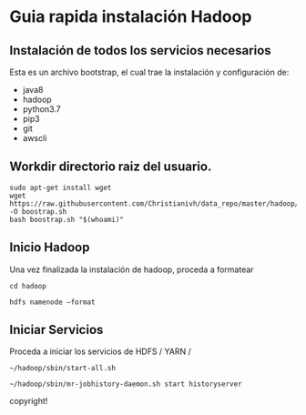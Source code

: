# Guia rapida instalación Hadoop


## Instalación de todos los servicios necesarios

Esta es un archivo bootstrap, el cual trae la instalación y configuración de:

- java8
- hadoop
- python3.7
- pip3
- git
- awscli


## Workdir directorio raiz del usuario.

```
sudo apt-get install wget
wget https://raw.githubusercontent.com/Christianivh/data_repo/master/hadoop/bootstrap1.sh -O boostrap.sh
bash boostrap.sh "$(whoami)"

```

## Inicio Hadoop

Una vez finalizada la instalación de hadoop, proceda a formatear

```{shell}
cd hadoop

hdfs namenode –format
```


## Iniciar Servicios

Proceda a iniciar los servicios de HDFS / YARN /

```{shell}
~/hadoop/sbin/start-all.sh

~/hadoop/sbin/mr-jobhistory-daemon.sh start historyserver
```

copyright!
